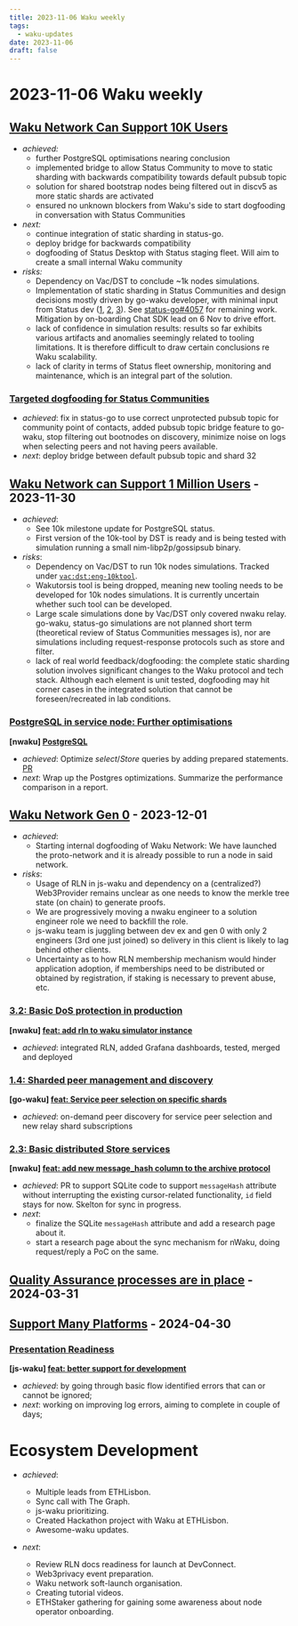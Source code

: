 ```yaml
---
title: 2023-11-06 Waku weekly
tags:
  - waku-updates
date: 2023-11-06
draft: false
---
```



# 2023-11-06 Waku weekly

## [Waku Network Can Support 10K Users](https://github.com/waku-org/pm/issues/12)


- _achieved:_
	- further PostgreSQL optimisations nearing conclusion
	- implemented bridge to allow Status Community to move to static sharding with backwards compatibility towards default pubsub topic
	- solution for shared bootstrap nodes being filtered out in discv5 as more static shards are activated
	- ensured no unknown blockers from Waku's side to start dogfooding in conversation with Status Communities
- _next:_
	- continue integration of static sharding in status-go.
	- deploy bridge for backwards compatibility
	- dogfooding of Status Desktop with Status staging fleet. Will aim to create a small internal Waku community
- _risks:_
	- Dependency on Vac/DST to conclude ~1k nodes simulations.
	- Implementation of static sharding in Status Communities and design decisions mostly driven by go-waku developer, with minimal input from Status dev ([1](https://github.com/status-im/status-go/pull/4161), [2](https://github.com/status-im/status-go/pull/4094), [3](https://github.com/status-im/status-go/pull/4093)). See [status-go#4057](https://github.com/status-im/status-go/issues/4057) for remaining work. Mitigation by on-boarding Chat SDK lead on 6 Nov to drive effort.
	- lack of confidence in simulation results: results so far exhibits various artifacts and anomalies seemingly related to tooling limitations. It is therefore difficult to draw certain conclusions re Waku scalability.
	- lack of clarity in terms of Status fleet ownership, monitoring and maintenance, which is an integral part of the solution.

### [Targeted dogfooding for Status Communities](https://github.com/waku-org/pm/issues/97)


- _achieved_: fix in status-go to use correct unprotected pubsub topic for community point of contacts, added pubsub topic bridge feature to go-waku, stop filtering out bootnodes on discovery, minimize noise on logs when selecting peers and not having peers available.
- _next_: deploy bridge between default pubsub topic and shard 32

## [Waku Network can Support 1 Million Users](https://github.com/waku-org/pm/issues/83) - 2023-11-30


- _achieved_:
	- See 10k milestone update for PostgreSQL status.
	- First version of the 10k-tool by DST is ready and is being tested with simulation running a small nim-libp2p/gossipsub binary.
- _risks_:
	- Dependency on Vac/DST to run 10k nodes simulations.  Tracked under
	[`vac:dst:eng-10ktool`](https://roadmap.logos.co/tags/vac-updates).
	- Wakutorsis tool is being dropped, meaning new tooling needs to be developed for 10k nodes simulations. It is currently uncertain whether such tool can be developed.
	- Large scale simulations done by Vac/DST only covered nwaku relay. go-waku, status-go simulations are not planned short term (theoretical review of Status Communities messages is), nor are simulations including request-response protocols such as store and filter.
	- lack of real world feedback/dogfooding: the complete static sharding solution involves significant changes to the Waku protocol and tech stack. Although each element is unit tested, dogfooding may hit corner cases in the integrated solution that cannot be foreseen/recreated in lab conditions.

### [PostgreSQL in service node: Further optimisations](https://github.com/waku-org/pm/issues/84)

**[nwaku] [PostgreSQL](https://github.com/waku-org/nwaku/issues/1888)**

- _achieved_: Optimize _select_/_Store_ queries by adding prepared statements. [PR](https://github.com/waku-org/nwaku/pull/2182)
- _next_: Wrap up the Postgres optimizations. Summarize the performance comparison in a report.

## [Waku Network Gen 0](https://github.com/waku-org/pm/issues/50) - 2023-12-01


- _achieved_:
	- Starting internal dogfooding of Waku Network: We have launched the proto-network and it is already possible to run a node in said network.
- _risks_:
	- Usage of RLN in js-waku and dependency on a (centralized?) Web3Provider remains unclear as one needs to know the merkle tree state (on chain) to generate proofs.
	- We are progressively moving a nwaku engineer to a solution engineer role we need to backfill the role.
	- js-waku team is juggling between dev ex and gen 0 with only 2 engineers (3rd one just joined) so delivery in this client is likely to lag behind other clients.
	- Uncertainty as to how RLN membership mechanism would hinder application adoption, if memberships need to be distributed or obtained by registration, if staking is necessary to prevent abuse, etc.

### [3.2: Basic DoS protection in production](https://github.com/waku-org/pm/issues/70)

**[nwaku] [feat: add rln to waku simulator instance](https://github.com/waku-org/nwaku/issues/2143)**

- _achieved_: integrated RLN, added Grafana dashboards, tested, merged and deployed

### [1.4: Sharded peer management and discovery](https://github.com/waku-org/pm/issues/67)

**[go-waku] [feat: Service peer selection on specific shards](https://github.com/waku-org/go-waku/issues/680)**

- _achieved_:  on-demand peer discovery for service peer selection and new relay shard subscriptions

### [2.3: Basic distributed Store services](https://github.com/waku-org/pm/issues/64)

**[nwaku] [feat: add new message_hash column to the archive protocol](https://github.com/waku-org/nwaku/issues/2112)**

- _achieved_: PR to support SQLite code to support `messageHash` attribute without interrupting the existing cursor-related functionality, `id` field stays for now. Skelton for sync in progress.
- _next_:
	- finalize the SQLite `messageHash` attribute and add a research page about it.
	- start a research page about the sync mechanism for nWaku, doing request/reply a PoC on the same.

## [Quality Assurance processes are in place](https://github.com/waku-org/pm/issues/73) - 2024-03-31

## [Support Many Platforms](https://github.com/waku-org/pm/issues/42) - 2024-04-30

### [Presentation Readiness ](https://github.com/waku-org/pm/issues/95)

**[js-waku] [feat: better support for development](https://github.com/waku-org/js-waku/issues/1665)**

- _achieved_: by going through basic flow identified errors that can or cannot be ignored;
- _next_: working on improving log errors, aiming to complete in couple of days;

# Ecosystem Development

- _achieved_:
	- Multiple leads from ETHLisbon.
	- Sync call with The Graph.
	- js-waku prioritizing.
	- Created Hackathon project with Waku at ETHLisbon.
	- Awesome-waku updates.

- _next_:
	- Review RLN docs readiness for launch at DevConnect.
	- Web3privacy event preparation.
	- Waku network soft-launch organisation.
	- Creating tutorial videos.
	- ETHStaker gathering for gaining some awareness about node operator onboarding.

